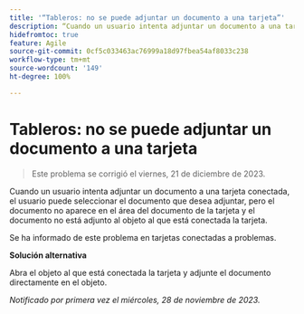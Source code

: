 ```yaml
---
title: '“Tableros: no se puede adjuntar un documento a una tarjeta”'
description: “Cuando un usuario intenta adjuntar un documento a una tarjeta conectada, el usuario puede seleccionar el documento que desea adjuntar, pero el documento no aparece en el área del documento de la tarjeta y el documento no está adjunto al objeto al que está conectada la tarjeta”.
hidefromtoc: true
feature: Agile
source-git-commit: 0cf5c033463ac76999a18d97fbea54af8033c238
workflow-type: tm+mt
source-wordcount: '149'
ht-degree: 100%

---
```



# Tableros: no se puede adjuntar un documento a una tarjeta

<!--WF and WFP TOCs-->

>Este problema se corrigió el viernes, 21 de diciembre de 2023.

Cuando un usuario intenta adjuntar un documento a una tarjeta conectada, el usuario puede seleccionar el documento que desea adjuntar, pero el documento no aparece en el área del documento de la tarjeta y el documento no está adjunto al objeto al que está conectada la tarjeta.

Se ha informado de este problema en tarjetas conectadas a problemas.

**Solución alternativa**

Abra el objeto al que está conectada la tarjeta y adjunte el documento directamente en el objeto.

_Notificado por primera vez el miércoles, 28 de noviembre de 2023._
